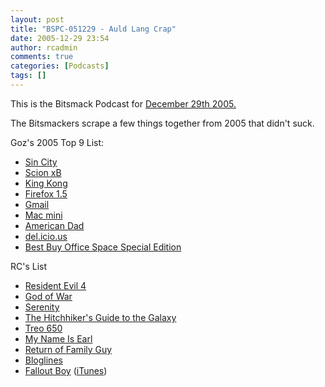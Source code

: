 ```yaml
---
layout: post
title: "BSPC-051229 - Auld Lang Crap"
date: 2005-12-29 23:54
author: rcadmin
comments: true
categories: [Podcasts]
tags: []
---
```

This is the Bitsmack Podcast for <a href=http://www.bitsmack.com/dl/BSPC-051229.mp3>December 29th 2005.</a>

The Bitsmackers scrape a few things together from 2005 that didn't suck.

Goz's 2005 Top  9 List:
* <a href="http://www.imdb.com/title/tt0401792/?fr=c2l0ZT1kZnx0dD0xfGZiPXV8cG49MHxrdz0xfHNvdXJjZWlkPW1vemlsbGEtc2VhcmNofHE9c2luIGNpdHl8ZnQ9MXxteD0yMHxsbT01MDB8Y289MXxodG1sPTF8bm09MQ__;fc=1;ft=21;fm=1">Sin City</a>
* <a href="http://www.scion.com/">Scion xB</a>
* <a href="http://www.imdb.com/title/tt0360717/?fr=c2l0ZT1kZnx0dD0xfGZiPXV8cG49MHxrdz0xfHNvdXJjZWlkPW1vemlsbGEtc2VhcmNofHE9a2luZyBrb25nfGZ0PTF8bXg9MjB8bG09NTAwfGNvPTF8aHRtbD0xfG5tPTE_;fc=1;ft=31;fm=1">King Kong</a>
* <a href="http://www.mozilla.com/">Firefox 1.5</a>
* <a href="http://www.gmail.com">Gmail</a>
* <a href="http://www.apple.com/macmini/">Mac mini</a>
* <a href="http://www.fox.com/americandad/">American Dad</a>
* <a href="http://www.delicious.com/">del.icio.us</a>
* <a href="http://www.bestbuy.com/site/olspage.jsp?skuId=7385215&type=product&id=1480970">Best Buy Office Space Special Edition</a>

RC's List
* <a href="http://ww2.capcom.com/re4/gui.html">Resident Evil 4</a>
* <a href="http://us.playstation.com/Content/OGS/SCUS-97399/Site/main.asp">God of War</a>
* <a href="http://www.imdb.com/title/tt0379786/?fr=c2l0ZT1kZnx0dD0xfGZiPXV8cG49MHxrdz0xfHNvdXJjZWlkPW1vemlsbGEtc2VhcmNofHE9c2VyZW5pdHl8ZnQ9MXxteD0yMHxsbT01MDB8Y289MXxodG1sPTF8bm09MQ__;fc=1;ft=23;fm=1">Serenity</a>
* <a href="http://www.imdb.com/title/tt0371724/?fr=c2l0ZT1kZnx0dD0xfGZiPXV8cG49MHxrdz0xfHNvdXJjZWlkPW1vemlsbGEtc2VhcmNofHE9aGl0Y2hoaWtlcidzfGZ0PTF8bXg9MjB8bG09NTAwfGNvPTF8aHRtbD0xfG5tPTE_;fc=1;ft=22;fm=1">The Hitchhiker's Guide to the Galaxy</a>
* <a href="http://www.palm.com/us/products/smartphones/treo650/">Treo 650</a>
* <a href="http://www.nbc.com/My_Name_Is_Earl/">My Name Is Earl</a>
* <a href="http://www.familyguy.com/">Return of Family Guy</a>
* <a href="http://www.bloglines.com">Bloglines</a>
* <a href="http://www.amazon.com/exec/obidos/ASIN/B000929AU0/falloutboy-20/002-2759429-5243204?dev-t=D2FWC10S6AA4QY%26camp=2025%26link_code=sp1">Fallout Boy</a> (<a href="http://phobos.apple.com/WebObjects/MZStore.woa/wa/viewArtist?id=28673423">iTunes</a>)

